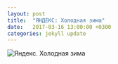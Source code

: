 ```yaml
---
layout: post
title:  "ЯНДЕКС: Холодная зима"
date:   2017-03-16 13:00:00 +0300
categories: jekyll update
---
```

![Яндекс. Холодная зима](https://datagraphics.github.io/Cold_winter-08.png "Визуализация статистики зимних температурных экстремумов для социальных сетей компании Яндекс")
